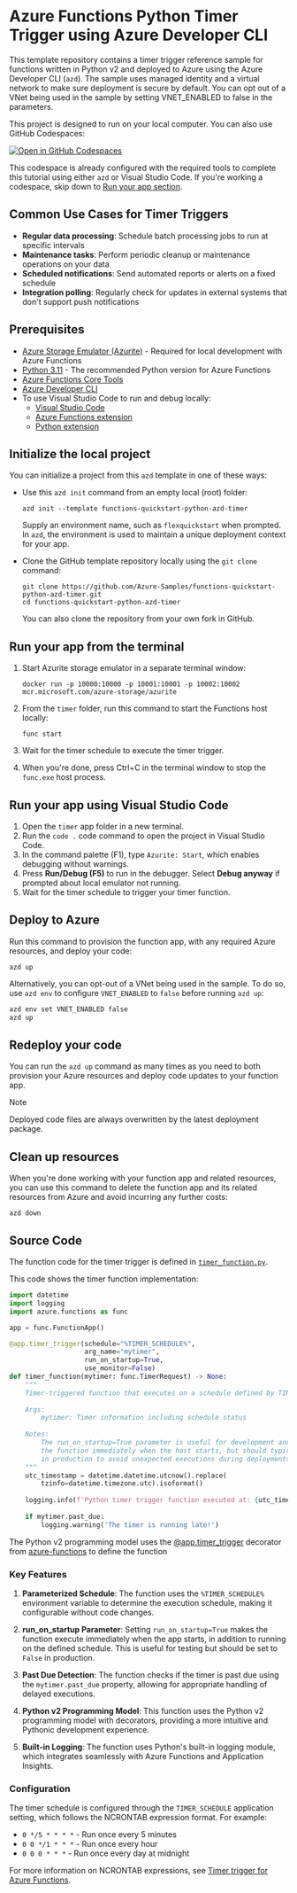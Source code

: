 <!--
---
name: Azure Functions Python Timer Trigger using Azure Developer CLI
description: This repository contains an Azure Functions timer trigger quickstart written in Python v2 and deployed to Azure Functions Flex Consumption using the Azure Developer CLI (azd). The sample uses managed identity and a virtual network to make sure deployment is secure by default.
page_type: sample
products:
- azure-functions
- azure
- entra-id
urlFragment: starter-timer-trigger-python
languages:
- python
- bicep
- azdeveloper
---
-->

# Azure Functions Python Timer Trigger using Azure Developer CLI

This template repository contains a timer trigger reference sample for functions written in Python v2 and deployed to Azure using the Azure Developer CLI (`azd`). The sample uses managed identity and a virtual network to make sure deployment is secure by default. You can opt out of a VNet being used in the sample by setting VNET_ENABLED to false in the parameters.

This project is designed to run on your local computer. You can also use GitHub Codespaces:

[![Open in GitHub Codespaces](https://github.com/codespaces/badge.svg)](https://codespaces.new/azure-samples/functions-quickstart-python-azd-timer)

This codespace is already configured with the required tools to complete this tutorial using either `azd` or Visual Studio Code. If you're working a codespace, skip down to [Run your app section](#run-your-app-from-the-terminal).

## Common Use Cases for Timer Triggers

- **Regular data processing**: Schedule batch processing jobs to run at specific intervals
- **Maintenance tasks**: Perform periodic cleanup or maintenance operations on your data
- **Scheduled notifications**: Send automated reports or alerts on a fixed schedule
- **Integration polling**: Regularly check for updates in external systems that don't support push notifications

## Prerequisites

- [Azure Storage Emulator (Azurite)](https://learn.microsoft.com/azure/storage/common/storage-use-azurite) - Required for local development with Azure Functions
- [Python 3.11](https://www.python.org/downloads/) - The recommended Python version for Azure Functions
- [Azure Functions Core Tools](https://learn.microsoft.com/azure/azure-functions/functions-run-local?pivots=programming-language-python#install-the-azure-functions-core-tools)
- [Azure Developer CLI](https://learn.microsoft.com/azure/developer/azure-developer-cli/install-azd)
- To use Visual Studio Code to run and debug locally:
  - [Visual Studio Code](https://code.visualstudio.com/)
  - [Azure Functions extension](https://marketplace.visualstudio.com/items?itemName=ms-azuretools.vscode-azurefunctions)
  - [Python extension](https://marketplace.visualstudio.com/items?itemName=ms-python.python)

## Initialize the local project

You can initialize a project from this `azd` template in one of these ways:

- Use this `azd init` command from an empty local (root) folder:

    ```shell
    azd init --template functions-quickstart-python-azd-timer
    ```

    Supply an environment name, such as `flexquickstart` when prompted. In `azd`, the environment is used to maintain a unique deployment context for your app.

- Clone the GitHub template repository locally using the `git clone` command:

    ```shell
    git clone https://github.com/Azure-Samples/functions-quickstart-python-azd-timer.git
    cd functions-quickstart-python-azd-timer
    ```

    You can also clone the repository from your own fork in GitHub.

## Run your app from the terminal

1. Start Azurite storage emulator in a separate terminal window:

   ```shell
   docker run -p 10000:10000 -p 10001:10001 -p 10002:10002 mcr.microsoft.com/azure-storage/azurite
   ```

2. From the `timer` folder, run this command to start the Functions host locally:

    ```shell
    func start
    ```

3. Wait for the timer schedule to execute the timer trigger.

4. When you're done, press Ctrl+C in the terminal window to stop the `func.exe` host process.

## Run your app using Visual Studio Code

1. Open the `timer` app folder in a new terminal.
2. Run the `code .` code command to open the project in Visual Studio Code.
3. In the command palette (F1), type `Azurite: Start`, which enables debugging without warnings.
4. Press **Run/Debug (F5)** to run in the debugger. Select **Debug anyway** if prompted about local emulator not running.
5. Wait for the timer schedule to trigger your timer function.

## Deploy to Azure

Run this command to provision the function app, with any required Azure resources, and deploy your code:

```shell
azd up
```

Alternatively, you can opt-out of a VNet being used in the sample. To do so, use `azd env` to configure `VNET_ENABLED` to `false` before running `azd up`:

```bash
azd env set VNET_ENABLED false
azd up
```

## Redeploy your code

You can run the `azd up` command as many times as you need to both provision your Azure resources and deploy code updates to your function app.

> [!NOTE]
> Deployed code files are always overwritten by the latest deployment package.

## Clean up resources

When you're done working with your function app and related resources, you can use this command to delete the function app and its related resources from Azure and avoid incurring any further costs:

```shell
azd down
```

## Source Code

The function code for the timer trigger is defined in [`timer_function.py`](./timer/timer_function.py).

This code shows the timer function implementation:  

```python
import datetime
import logging
import azure.functions as func

app = func.FunctionApp()

@app.timer_trigger(schedule="%TIMER_SCHEDULE%", 
                   arg_name="mytimer", 
                   run_on_startup=True,
                   use_monitor=False) 
def timer_function(mytimer: func.TimerRequest) -> None:
    """
    Timer-triggered function that executes on a schedule defined by TIMER_SCHEDULE app setting.
    
    Args:
        mytimer: Timer information including schedule status
    
    Notes:
        The run_on_startup=True parameter is useful for development and testing as it triggers
        the function immediately when the host starts, but should typically be set to False
        in production to avoid unexpected executions during deployments or restarts.
    """
    utc_timestamp = datetime.datetime.utcnow().replace(
        tzinfo=datetime.timezone.utc).isoformat()
    
    logging.info(f'Python timer trigger function executed at: {utc_timestamp}')
    
    if mytimer.past_due:
        logging.warning('The timer is running late!')
```

The Python v2 programming model uses the [@app.timer_trigger](https://docs.microsoft.com/en-us/python/api/azure-functions/azure.functions.decorators#azure-functions-decorators-timer-trigger) decorator from [azure-functions](https://pypi.org/project/azure-functions/) to define the function

### Key Features

1. **Parameterized Schedule**: The function uses the `%TIMER_SCHEDULE%` environment variable to determine the execution schedule, making it configurable without code changes.

2. **run_on_startup Parameter**: Setting `run_on_startup=True` makes the function execute immediately when the app starts, in addition to running on the defined schedule. This is useful for testing but should be set to `False` in production.

3. **Past Due Detection**: The function checks if the timer is past due using the `mytimer.past_due` property, allowing for appropriate handling of delayed executions.

4. **Python v2 Programming Model**: This function uses the Python v2 programming model with decorators, providing a more intuitive and Pythonic development experience.

5. **Built-in Logging**: The function uses Python's built-in logging module, which integrates seamlessly with Azure Functions and Application Insights.

### Configuration

The timer schedule is configured through the `TIMER_SCHEDULE` application setting, which follows the NCRONTAB expression format. For example:

- `0 */5 * * * *` - Run once every 5 minutes
- `0 0 */1 * * *` - Run once every hour
- `0 0 0 * * *` - Run once every day at midnight

For more information on NCRONTAB expressions, see [Timer trigger for Azure Functions](https://learn.microsoft.com/azure/azure-functions/functions-bindings-timer).
